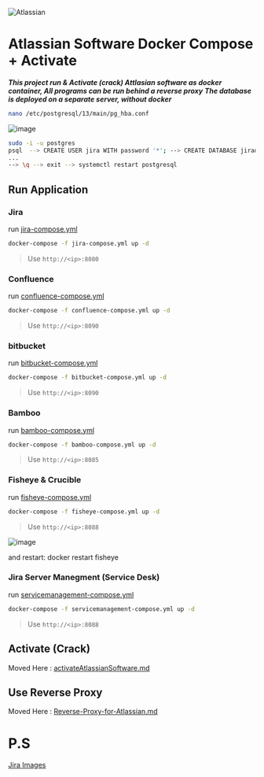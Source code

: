 ![Atlassian](https://www.appnovation.com/sites/default/files/2020-11/Atlassian%202-V2_0.png)
# Atlassian Software Docker Compose + Activate
***This project run & Activate (crack) Attlasian software as docker container, All programs can be run behind a reverse proxy***
***The database is deployed on a separate server, without docker***
```bash
nano /etc/postgresql/13/main/pg_hba.conf
```
![image](https://user-images.githubusercontent.com/86954730/219866097-90ac6871-104c-494e-9ac5-e338083c7daf.png)
```bash
sudo -i -u postgres
psql  --> CREATE USER jira WITH password '*'; --> CREATE DATABASE jiradb; --> GRANT ALL ON DATABASE jiradb TO jira; 
...
--> \q --> exit --> systemctl restart postgresql
```
## Run Application
### Jira
run [jira-compose.yml](/jira-compose.yml)

```bash
docker-compose -f jira-compose.yml up -d
```
> Use `http://<ip>:8080`

### Confluence

run [confluence-compose.yml](/confluence-compose.yml)

```bash
docker-compose -f confluence-compose.yml up -d
```
> Use `http://<ip>:8090`

### bitbucket

run [bitbucket-compose.yml](/bitbucket-compose.yml)

```bash
docker-compose -f bitbucket-compose.yml up -d
```
> Use `http://<ip>:8090`

### Bamboo

run [bamboo-compose.yml](/bamboo-compose.yml)

```bash
docker-compose -f bamboo-compose.yml up -d
```
> Use `http://<ip>:8085`

### Fisheye & Crucible

run [fisheye-compose.yml](/fisheye-compose.yml)

```bash
docker-compose -f fisheye-compose.yml up -d
```
> Use `http://<ip>:8088`

![image](https://user-images.githubusercontent.com/86954730/218108506-f5911ba4-b59a-4de4-aee4-d2d6a05fe8df.png)

and restart: docker restart fisheye

### Jira Server Manegment (Service Desk)

run [servicemanagement-compose.yml](/servicemanagement-compose.yml)

```bash
docker-compose -f servicemanagement-compose.yml up -d
```
> Use `http://<ip>:8088`


## Activate (Crack) 

Moved Here : [activateAtlassianSoftware.md](activateAtlassianSoftware.md)

##  Use Reverse Proxy

Moved Here : [Reverse-Proxy-for-Atlassian.md](Reverse-Proxy-for-Atlassian.md)
# P.S
[Jira Images](https://hub.docker.com/r/atlassian/jira-software)
